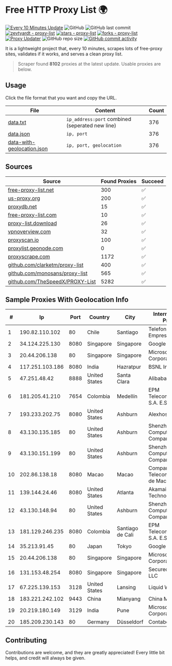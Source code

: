 
# Free HTTP Proxy List 🌍

[![Every 10 Minutes Update](https://github.com/mertguvencli/http-proxy-list/actions/workflows/main.yml/badge.svg?branch=main)](https://github.com/mertguvencli/http-proxy-list/actions/workflows/main.yml)
![GitHub](https://img.shields.io/github/license/mertguvencli/http-proxy-list)
![GitHub last commit](https://img.shields.io/github/last-commit/mertguvencli/http-proxy-list)
[![zevtyardt - proxy-list](https://img.shields.io/static/v1?label=zevtyardt&message=proxy-list&color=blue&logo=github)](https://github.com/zevtyardt/proxy-list "Go to GitHub repo")
[![stars - proxy-list](https://img.shields.io/github/stars/zevtyardt/proxy-list?style=social)](https://github.com/zevtyardt/proxy-list)
[![forks - proxy-list](https://img.shields.io/github/forks/zevtyardt/proxy-list?style=social)](https://github.com/zevtyardt/proxy-list)
[![Proxy Updater](https://github.com/zevtyardt/proxy-list/workflows/Proxy%20Updater/badge.svg)](https://github.com/zevtyardt/proxy-list/actions?query=workflow:"Proxy+Updater")
![GitHub repo size](https://img.shields.io/github/repo-size/zevtyardt/proxy-list)
[![GitHub commit activity](https://img.shields.io/github/commit-activity/m/zevtyardt/proxy-list?logo=commits)](https://github.com/zevtyardt/proxy-list/commits/main)

It is a lightweight project that, every 10 minutes, scrapes lots of free-proxy sites, validates if it works, and serves a clean proxy list.

> Scraper found **8102** proxies at the latest update. Usable proxies are below.

## Usage

Click the file format that you want and copy the URL.

|File|Content|Count|
|----|-------|-----|
|[data.txt](https://raw.githubusercontent.com/mertguvencli/http-proxy-list/main/proxy-list/data.txt)|`ip_address:port` combined (seperated new line)|376|
|[data.json](https://raw.githubusercontent.com/mertguvencli/http-proxy-list/main/proxy-list/data.json)|`ip, port`|376|
|[data-with-geolocation.json](https://raw.githubusercontent.com/mertguvencli/http-proxy-list/main/proxy-list/data-with-geolocation.json)|`ip, port, geolocation`|376|

## Sources

|Source|Found Proxies|Succeed|
|------|-------------|-------|
|[free-proxy-list.net](https://free-proxy-list.net)|300|✅|
|[us-proxy.org](https://www.us-proxy.org)|200|✅|
|[proxydb.net](http://proxydb.net)|15|✅|
|[free-proxy-list.com](https://free-proxy-list.com/?page=&port=&type%5B%5D=http&type%5B%5D=https&up_time=0&search=Search)|10|✅|
|[proxy-list.download](https://www.proxy-list.download/HTTP)|26|✅|
|[vpnoverview.com](https://vpnoverview.com/privacy/anonymous-browsing/free-proxy-servers)|32|✅|
|[proxyscan.io](https://www.proxyscan.io)|100|✅|
|[proxylist.geonode.com](https://proxylist.geonode.com/api/proxy-list?limit=300&page=1&sort_by=lastChecked&sort_type=desc&protocols=http,https)|0|✅|
|[proxyscrape.com](https://api.proxyscrape.com/v2/?request=displayproxies&protocol=http&timeout=10000&country=all&ssl=all&anonymity=all)|1172|✅|
|[github.com/clarketm/proxy-list](https://raw.githubusercontent.com/clarketm/proxy-list/master/proxy-list-raw.txt)|400|✅|
|[github.com/monosans/proxy-list](https://raw.githubusercontent.com/monosans/proxy-list/main/proxies/http.txt)|565|✅|
|[github.com/TheSpeedX/PROXY-List](https://raw.githubusercontent.com/TheSpeedX/PROXY-List/master/http.txt)|5282|✅|


## Sample Proxies With Geolocation Info

|#|Ip|Port|Country|City|Internet Service Provider|
|-|--|----|-------|----|-------------------------|
|1|190.82.110.102|80|Chile|Santiago|Telefonica Empresas|
|2|34.124.225.130|8080|Singapore|Singapore|Google LLC|
|3|20.44.206.138|80|Singapore|Singapore|Microsoft Corporation|
|4|117.251.103.186|8080|India|Hazratpur|BSNL Internet|
|5|47.251.48.42|8888|United States|Santa Clara|Alibaba.com LLC|
|6|181.205.41.210|7654|Colombia|Medellín|EPM Telecomunicaciones S.A. E.S.P.|
|7|193.233.202.75|8080|United States|Ashburn|Alexhost SRL|
|8|43.130.135.185|80|United States|Ashburn|Shenzhen Tencent Computer Systems Company Limited|
|9|43.130.151.199|80|United States|Ashburn|Shenzhen Tencent Computer Systems Company Limited|
|10|202.86.138.18|8080|Macao|Macao|Companhia de Telecomunicacoes de Macau|
|11|139.144.24.46|8080|United States|Atlanta|Akamai Technologies, Inc.|
|12|43.130.148.94|80|United States|Ashburn|Shenzhen Tencent Computer Systems Company Limited|
|13|181.129.246.235|8080|Colombia|Santiago de Cali|EPM Telecomunicaciones S.A. E.S.P.|
|14|35.213.91.45|80|Japan|Tokyo|Google LLC|
|15|20.44.206.138|80|Singapore|Singapore|Microsoft Corporation|
|16|131.153.48.254|8080|Singapore|Singapore|Secured Servers LLC|
|17|67.225.139.153|3128|United States|Lansing|Liquid Web, L.L.C|
|18|183.221.242.102|9443|China|Mianyang|China Mobile|
|19|20.219.180.149|3129|India|Pune|Microsoft Corporation|
|20|185.209.230.143|80|Germany|Düsseldorf|Contabo GmbH|



## Contributing

Contributions are welcome, and they are greatly appreciated! Every
little bit helps, and credit will always be given.

